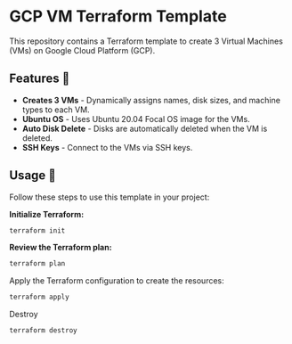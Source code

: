 # GCP VM Terraform Template

This repository contains a Terraform template to create 3 Virtual Machines (VMs) on Google Cloud Platform (GCP).

## Features 🌟

- **Creates 3 VMs** - Dynamically assigns names, disk sizes, and machine types to each VM.
- **Ubuntu OS** - Uses Ubuntu 20.04 Focal OS image for the VMs.
- **Auto Disk Delete** - Disks are automatically deleted when the VM is deleted.
- **SSH Keys** - Connect to the VMs via SSH keys.

## Usage 📘

Follow these steps to use this template in your project:

**Initialize Terraform:**

```bash
terraform init
```
**Review the Terraform plan:**

```bash
terraform plan
```
Apply the Terraform configuration to create the resources:

```bash
terraform apply
```

Destroy

```bash
terraform destroy
```